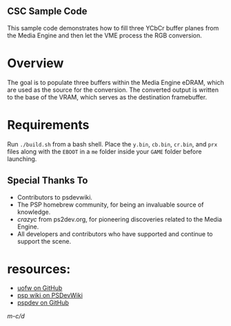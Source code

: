 ## CSC Sample Code
This sample code demonstrates how to fill three YCbCr buffer planes from the Media Engine and then let the VME process the RGB conversion.

# Overview
The goal is to populate three buffers within the Media Engine eDRAM, which are used as the source for the conversion.
The converted output is written to the base of the VRAM, which serves as the destination framebuffer.

# Requirements
Run `./build.sh` from a bash shell.
Place the `y.bin`, `cb.bin`, `cr.bin`, and `prx` files along with the `EBOOT` in a `me` folder inside your `GAME` folder before launching.

## Special Thanks To
- Contributors to psdevwiki.
- The PSP homebrew community, for being an invaluable source of knowledge.
- *crazyc* from ps2dev.org, for pioneering discoveries related to the Media Engine.
- All developers and contributors who have supported and continue to support the scene.

# resources:
- [uofw on GitHub](https://github.com/uofw/uofw)
- [psp wiki on PSDevWiki](https://www.psdevwiki.com/psp/)
- [pspdev on GitHub](https://github.com/pspdev)

*m-c/d*
